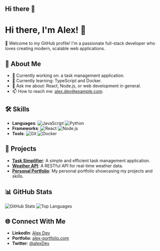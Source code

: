 ## Hi there 👋
# Hi there, I'm Alex! 👋

🎉 Welcome to my GitHub profile! I'm a passionate full-stack developer who loves creating modern, scalable web applications.

## 🌟 About Me

- 🔭 Currently working on: a task management application.
- 🌱 Currently learning: TypeScript and Docker.
- 💬 Ask me about: React, Node.js, or web development in general.
- 📫 How to reach me: alex.dev@example.com.

## 🛠️ Skills

- **Languages**: ![JavaScript](https://img.shields.io/badge/-JavaScript-F7DF1E?logo=javascript&logoColor=black) ![Python](https://img.shields.io/badge/-Python-3776AB?logo=python&logoColor=white)
- **Frameworks**: ![React](https://img.shields.io/badge/-React-61DAFB?logo=react&logoColor=black) ![Node.js](https://img.shields.io/badge/-Node.js-339933?logo=node.js&logoColor=white)
- **Tools**: ![Git](https://img.shields.io/badge/-Git-F05032?logo=git&logoColor=white) ![Docker](https://img.shields.io/badge/-Docker-2496ED?logo=docker&logoColor=white)

## 🚀 Projects

- [**Task Simplifier**](https://github.com/alex/task-simplifier): A simple and efficient task management application.
- [**Weather API**](https://github.com/alex/weather-api): A RESTful API for real-time weather data.
- [**Personal Portfolio**](https://github.com/alex/portfolio): My personal portfolio showcasing my projects and skills.

## 📊 GitHub Stats

![GitHub Stats](https://github-readme-stats.vercel.app/api?username=alex&show_icons=true&theme=radical)
![Top Languages](https://github-readme-stats.vercel.app/api/top-langs/?username=alex&layout=compact&theme=radical)

## 🌐 Connect With Me

- **LinkedIn**: [Alex Dev](https://linkedin.com/in/alex-dev)
- **Portfolio**: [alex-portfolio.com](https://alex-portfolio.com)
- **Twitter**: [@alexDev](https://twitter.com/alexDev)



<!--
**SoWadi/SoWadi** is a ✨ _special_ ✨ repository because its `README.md` (this file) appears on your GitHub profile.

Here are some ideas to get you started:

- 🔭 I’m currently working on ...
- 🌱 I’m currently learning ...
- 👯 I’m looking to collaborate on ...
- 🤔 I’m looking for help with ...
- 💬 Ask me about ...
- 📫 How to reach me: ...
- 😄 Pronouns: ...
- ⚡ Fun fact: ...
-->
